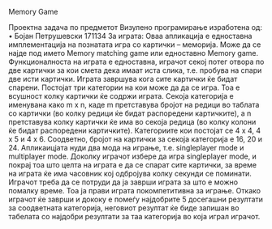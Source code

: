 Memory Game

Проектна задача по предметот Визулено програмирање изработена од:
•	Бојан Петрушевски 171134
За играта:
Оваа апликација е едноставна имплементација на познатата игра со картички – меморија. Може да се најде под името Memory matching game или едноставно Memory game. Функционалноста на играта е едноставна, играчот секој потег отвора по две картички за кои смета дека имаат иста слика, т.е. пробува на спари две исти картички. Играта завршува кога сите картички ќе бидат спарени. Постојат три категории на кои може да да се игра. Тоа е всушност колку картички ќе содржи играта. Секоја категорија е именувана како m x n, каде m претставува бројот на редици во таблата со картички (во колку редици ќе бидат распоредени картичките), а n претставува колку картички ќе има во секоја редица (во колку колони ќе бидат распоредени картичките). Категориите кои постојат се 4 x 4, 4 x 5 и 4 x 6. Соодветно, бројот на картички за секоја категорија е 16, 20 и 24. Апликаицјата нуди два мода на играње, т.е. singleplayer mode и multiplayer mode. Доколку играчот избере да игра singleplayer mode, и покрај тоа што целта на играта е да се спарат сите картички, за време на играта ќе има часовник кој одбројува колку секунди се поминати. Играчот треба да се потруди да ја заврши играта за што е можно помалку време. Тоа ја прави играта покомпетитивна за играње. Откако играчот ќе заврши и дококу е помеѓу најдобрите 5 досегашни резултати за соодветната категорија, неговиот резултат ќе биде запишан во табелата со најдобри резултати за таа категорија во која играл играчот.

